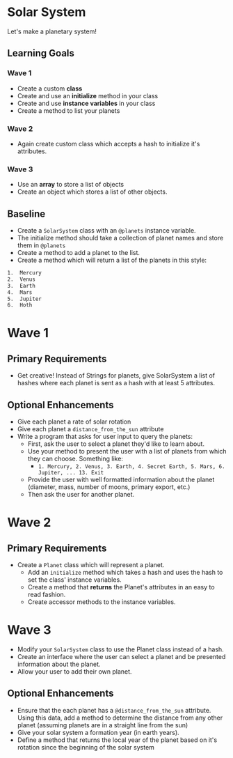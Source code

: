 # Solar System
Let's make a planetary system!

## Learning Goals
### Wave 1
- Create a custom **class**
- Create and use an **initialize** method in your class
- Create and use **instance variables** in your class
- Create a method to list your planets

### Wave 2
- Again create custom class which accepts a hash to initialize it's attributes.  

### Wave 3
- Use an **array** to store a list of objects
- Create an object which stores a list of other objects.  


## Baseline
- Create a `SolarSystem` class with an `@planets` instance variable.
- The initialize method should take a collection of planet names and store them in `@planets`
- Create a method to add a planet to the list.
- Create a method which will return a list of the planets in this style:

```bash
1.  Mercury
2.  Venus
3.  Earth
4.  Mars
5.  Jupiter
6.  Hoth
```



# Wave 1
## Primary Requirements
- Get creative! Instead of Strings for planets, give SolarSystem a list of hashes where each planet is sent as a hash with at least 5 attributes.  

## Optional Enhancements
- Give each planet a rate of solar rotation
- Give each planet a `distance_from_the_sun` attribute
- Write a program that asks for user input to query the planets:
  - First, ask the user to select a planet they'd like to learn about.
  - Use your method to present the user with a list of planets from which they can choose. Something like:
    - `1. Mercury, 2. Venus, 3. Earth, 4. Secret Earth, 5. Mars, 6. Jupiter, ... 13. Exit`
  - Provide the user with well formatted information about the planet (diameter, mass, number of moons, primary export, etc.)
  - Then ask the user for another planet.

# Wave 2
## Primary Requirements
- Create a `Planet` class which will represent a planet.
    - Add an `initialize` method which takes a hash and uses the hash to set the class' instance variables.  
    - Create a method that **returns** the Planet's attributes in an easy to read fashion.
    - Create accessor methods to the instance variables.

# Wave 3
- Modify your `SolarSystem` class to use the Planet class instead of a hash.
- Create an interface where the user can select a planet and be presented information about the planet.  
- Allow your user to add their own planet.  

## Optional Enhancements
- Ensure that the each planet has a `@distance_from_the_sun` attribute. Using this data, add a method to determine the distance from any other planet (assuming planets are in a straight line from the sun)
- Give your solar system a formation year (in earth years).
- Define a method that returns the local year of the planet based on it's rotation since the beginning of the solar system
